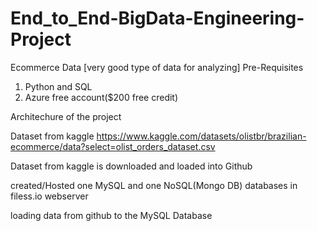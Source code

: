 # End_to_End-BigData-Engineering-Project
Ecommerce Data [very good type of data for analyzing]
Pre-Requisites
1. Python and SQL
2. Azure free account($200 free credit)

Architechure of the project

Dataset from kaggle 
https://www.kaggle.com/datasets/olistbr/brazilian-ecommerce/data?select=olist_orders_dataset.csv

Dataset from kaggle is downloaded and loaded into Github

created/Hosted one MySQL and one NoSQL(Mongo DB) databases in filess.io webserver

loading data from github to the MySQL Database


